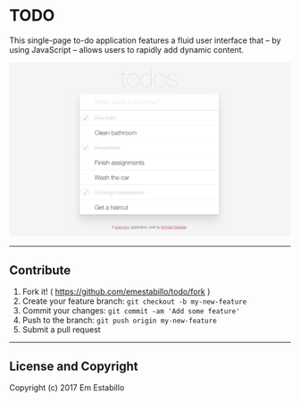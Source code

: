 # TODO

 This single-page to-do application features a fluid user interface that – by using JavaScript – allows users to rapidly add dynamic content.

 ![todo](app/assets/images/todo.png)

---

## Contribute

1. Fork it! ( https://github.com/emestabillo/todo/fork )
2. Create your feature branch: `git checkout -b my-new-feature`
3. Commit your changes: `git commit -am 'Add some feature'`
4. Push to the branch: `git push origin my-new-feature`
5. Submit a pull request

---

## License and Copyright

Copyright (c) 2017 Em Estabillo